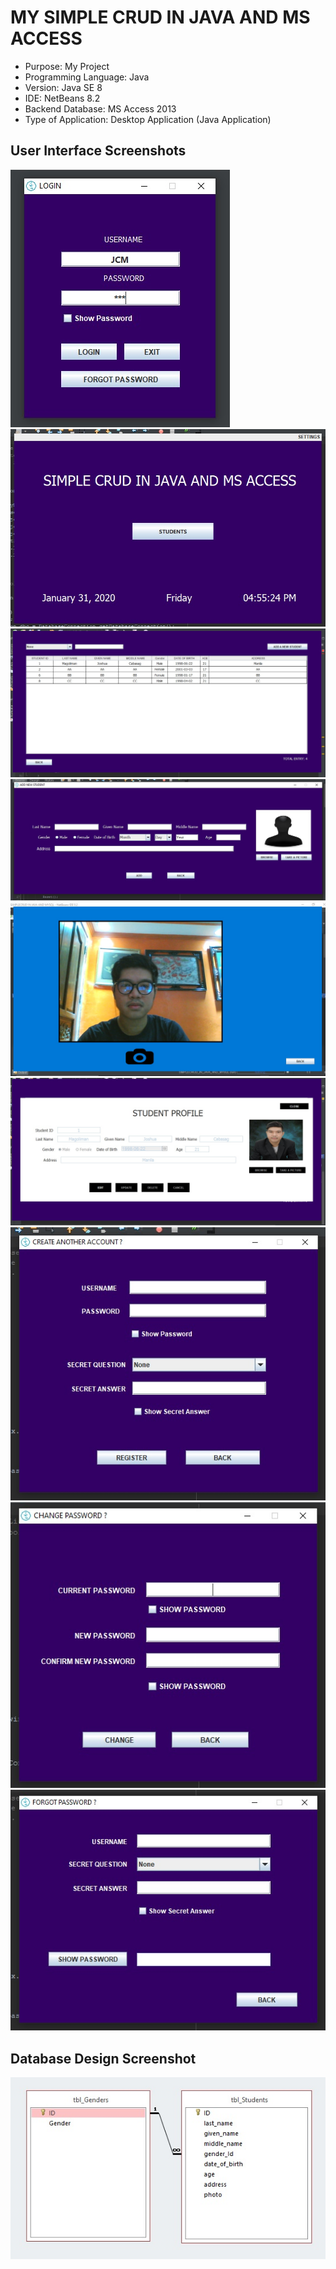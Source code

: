 # MY SIMPLE CRUD IN JAVA AND MS ACCESS

* Purpose: My Project
* Programming Language: Java
* Version: Java SE 8
* IDE: NetBeans 8.2
* Backend Database: MS Access 2013
* Type of Application: Desktop Application (Java Application)
  
<h2> User Interface Screenshots </h2> 
  <img src="SCREENSHOTS/PIC1.jpg">
  
  <img src="SCREENSHOTS/PIC2.jpg">
  
  <img src="SCREENSHOTS/PIC3.jpg">
  
  <img src="SCREENSHOTS/PIC4.jpg">
  
  <img src="SCREENSHOTS/PIC5.jpg">
	
  <img src="SCREENSHOTS/PIC6.jpg">
	  
  <img src="SCREENSHOTS/PIC7.jpg">
				  
  <img src="SCREENSHOTS/PIC8.jpg">
  
  <img src="SCREENSHOTS/PIC9.jpg">
  
<h2> Database Design Screenshot </h2> 
  <img src="SCREENSHOTS/PIC10.jpg">
  